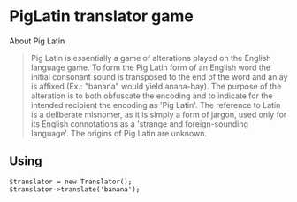# PigLatin translator game

About Pig Latin

> Pig Latin is essentially a game of alterations played on the English language game. To form the Pig Latin form of an English word the initial consonant sound is transposed to the end of the word and an ay is affixed (Ex.: "banana" would yield anana-bay). The purpose of the alteration is to both obfuscate the encoding and to indicate for the intended recipient the encoding as 'Pig Latin'. The reference to Latin is a deliberate misnomer, as it is simply a form of jargon, used only for its English connotations as a 'strange and foreign-sounding language'.
The origins of Pig Latin are unknown.

## Using

```
$translator = new Translator();
$translator->translate('banana');
```


